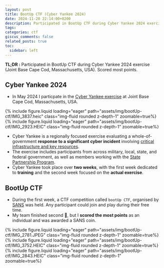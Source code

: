 ```yaml
---
layout: post
title: BootUp CTF (Cyber Yankee 2024)
date: 2024-11-20 22:14:00+0200
description: Participated in BootUp CTF during Cyber Yankee 2024 exercise (Joint Base Cape Cod, Massachusetts, USA)
tags: 
categories: ctf
giscus_comments: false
related_posts: true
toc:
  sidebar: left
---
```


**TL;DR :** Participated in BootUp CTF during Cyber Yankee 2024 exercise (Joint Base Cape Cod, Massachusetts, USA). Scored most points.

## Cyber Yankee 2024
- In May 2024 I particpate in the [Cyber Yankee exercise](https://www.dvidshub.net/image/8396710/massachusetts-national-guard-hosts-cyber-yankee-2024) at Joint Base Cape Cod, Massachusetts, USA.
<div class="row mt-3">
    <div class="col-sm mt-3 mt-md-0">
        {% include figure.liquid loading="eager" path="assets/img/bootUp-ctf/IMG_3837.heic" class="img-fluid rounded z-depth-1" zoomable=true%}
    </div>
    <div class="col-sm mt-3 mt-md-0">
        {% include figure.liquid loading="eager" path="assets/img/bootUp-ctf/IMG_2923.HEIC" class="img-fluid rounded z-depth-1" zoomable=true%}
    </div>
</div>

- Cyber Yankee is a regionally focused exercise evaluating a whole-of-government **response to a significant cyber incident** involving <u>critical infrastructure and key resources</u>. 
- The exercise includes participants from across military, local, state, and federal government, as well as members working with the [State Partnership Program](https://www.nationalguard.mil/Leadership/Joint-Staff/J-5/International-Affairs-Division/State-Partnership-Program/).
- Cyber Yankee took place over **two weeks**, with the first week dedicated to **training** and the second week focused on the **actual exercise**.

## BootUp CTF
- During the first week, a CTF competition called `bootUp CTF`, organised by [SANS](https://www.sans.org/) was held. Any participant could join and play during their free time.
- My team finished second 🥈, but I **scored the most points** as an individual and was awarded a SANS coin.
<div class="row mt-3">
    <div class="col-sm mt-3 mt-md-0">
        {% include figure.liquid loading="eager" path="assets/img/bootUp-ctf/IMG_2781.JPEG" class="img-fluid rounded z-depth-1" zoomable=true%}
    </div>
     <div class="col-sm mt-3 mt-md-0">
        {% include figure.liquid loading="eager" path="assets/img/bootUp-ctf/IMG_3752.HEIC" class="img-fluid rounded z-depth-1" zoomable=true%}
    </div>
     <div class="col-sm mt-3 mt-md-0">
        {% include figure.liquid loading="eager" path="assets/img/bootUp-ctf/IMG_2843.HEIC" class="img-fluid rounded z-depth-1" zoomable=true%}
    </div>
</div>




